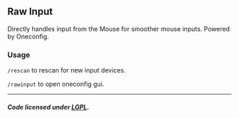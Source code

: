 ## Raw Input
Directly handles input from the Mouse for smoother mouse inputs. Powered by Oneconfig.

### Usage
`/rescan` to rescan for new input devices.

`/rawinput` to open oneconfig gui.

---

##### Code licensed under [LGPL](LICENSE).
